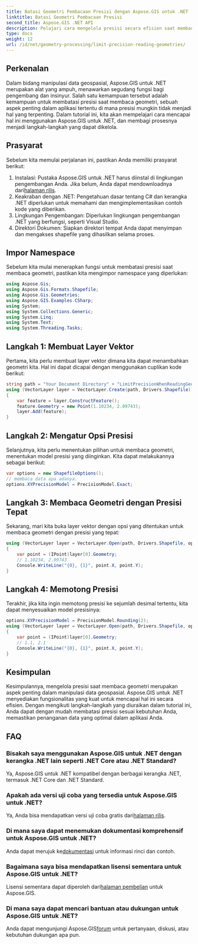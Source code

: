 ```yaml
---
title: Batasi Geometri Pembacaan Presisi dengan Aspose.GIS untuk .NET
linktitle: Batasi Geometri Pembacaan Presisi
second_title: Aspose.GIS .NET API
description: Pelajari cara mengelola presisi secara efisien saat membaca geometri menggunakan Aspose.GIS untuk .NET. Ikuti panduan langkah demi langkah kami untuk penanganan data yang optimal.
type: docs
weight: 12
url: /id/net/geometry-processing/limit-precision-reading-geometries/
---
```

## Perkenalan
Dalam bidang manipulasi data geospasial, Aspose.GIS untuk .NET merupakan alat yang ampuh, menawarkan segudang fungsi bagi pengembang dan insinyur. Salah satu kemampuan tersebut adalah kemampuan untuk membatasi presisi saat membaca geometri, sebuah aspek penting dalam aplikasi tertentu di mana presisi mungkin tidak menjadi hal yang terpenting. Dalam tutorial ini, kita akan mempelajari cara mencapai hal ini menggunakan Aspose.GIS untuk .NET, dan membagi prosesnya menjadi langkah-langkah yang dapat dikelola.
## Prasyarat
Sebelum kita memulai perjalanan ini, pastikan Anda memiliki prasyarat berikut:
1.  Instalasi: Pustaka Aspose.GIS untuk .NET harus diinstal di lingkungan pengembangan Anda. Jika belum, Anda dapat mendownloadnya dari[halaman rilis](https://releases.aspose.com/gis/net/).
2. Keakraban dengan .NET: Pengetahuan dasar tentang C# dan kerangka .NET diperlukan untuk memahami dan mengimplementasikan contoh kode yang diberikan.
3. Lingkungan Pengembangan: Diperlukan lingkungan pengembangan .NET yang berfungsi, seperti Visual Studio.
4. Direktori Dokumen: Siapkan direktori tempat Anda dapat menyimpan dan mengakses shapefile yang dihasilkan selama proses.

## Impor Namespace
Sebelum kita mulai menerapkan fungsi untuk membatasi presisi saat membaca geometri, pastikan kita mengimpor namespace yang diperlukan:
```csharp
using Aspose.Gis;
using Aspose.Gis.Formats.Shapefile;
using Aspose.Gis.Geometries;
using Aspose.GIS.Examples.CSharp;
using System;
using System.Collections.Generic;
using System.Linq;
using System.Text;
using System.Threading.Tasks;
```

## Langkah 1: Membuat Layer Vektor
Pertama, kita perlu membuat layer vektor dimana kita dapat menambahkan geometri kita. Hal ini dapat dicapai dengan menggunakan cuplikan kode berikut:
```csharp
string path = "Your Document Directory" + "LimitPrecisionWhenReadingGeometries_out.shp";
using (VectorLayer layer = VectorLayer.Create(path, Drivers.Shapefile))
{
	var feature = layer.ConstructFeature();
	feature.Geometry = new Point(1.10234, 2.09743);
	layer.Add(feature);
}
```
## Langkah 2: Mengatur Opsi Presisi
Selanjutnya, kita perlu menentukan pilihan untuk membaca geometri, menentukan model presisi yang diinginkan. Kita dapat melakukannya sebagai berikut:
```csharp
var options = new ShapefileOptions();
// membaca data apa adanya.
options.XYPrecisionModel = PrecisionModel.Exact;
```
## Langkah 3: Membaca Geometri dengan Presisi Tepat
Sekarang, mari kita buka layer vektor dengan opsi yang ditentukan untuk membaca geometri dengan presisi yang tepat:
```csharp
using (VectorLayer layer = VectorLayer.Open(path, Drivers.Shapefile, options))
{
	var point = (IPoint)layer[0].Geometry;
	// 1.10234, 2.09743
	Console.WriteLine("{0}, {1}", point.X, point.Y);
}
```
## Langkah 4: Memotong Presisi
Terakhir, jika kita ingin memotong presisi ke sejumlah desimal tertentu, kita dapat menyesuaikan model presisinya:
```csharp
options.XYPrecisionModel = PrecisionModel.Rounding(2);
using (VectorLayer layer = VectorLayer.Open(path, Drivers.Shapefile, options))
{
	var point = (IPoint)layer[0].Geometry;
	// 1.1, 2.1
	Console.WriteLine("{0}, {1}", point.X, point.Y);
}
```

## Kesimpulan
Kesimpulannya, mengelola presisi saat membaca geometri merupakan aspek penting dalam manipulasi data geospasial. Aspose.GIS untuk .NET menyediakan fungsionalitas yang kuat untuk mencapai hal ini secara efisien. Dengan mengikuti langkah-langkah yang diuraikan dalam tutorial ini, Anda dapat dengan mudah membatasi presisi sesuai kebutuhan Anda, memastikan penanganan data yang optimal dalam aplikasi Anda.
## FAQ
### Bisakah saya menggunakan Aspose.GIS untuk .NET dengan kerangka .NET lain seperti .NET Core atau .NET Standard?
Ya, Aspose.GIS untuk .NET kompatibel dengan berbagai kerangka .NET, termasuk .NET Core dan .NET Standard.
### Apakah ada versi uji coba yang tersedia untuk Aspose.GIS untuk .NET?
 Ya, Anda bisa mendapatkan versi uji coba gratis dari[halaman rilis](https://releases.aspose.com/).
### Di mana saya dapat menemukan dokumentasi komprehensif untuk Aspose.GIS untuk .NET?
 Anda dapat merujuk ke[dokumentasi](https://reference.aspose.com/gis/net/) untuk informasi rinci dan contoh.
### Bagaimana saya bisa mendapatkan lisensi sementara untuk Aspose.GIS untuk .NET?
 Lisensi sementara dapat diperoleh dari[halaman pembelian](https://purchase.aspose.com/temporary-license/) untuk Aspose.GIS.
### Di mana saya dapat mencari bantuan atau dukungan untuk Aspose.GIS untuk .NET?
 Anda dapat mengunjungi Aspose.GIS[forum](https://forum.aspose.com/c/gis/33) untuk pertanyaan, diskusi, atau kebutuhan dukungan apa pun.